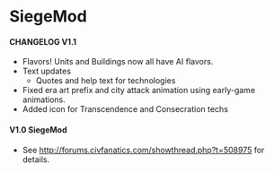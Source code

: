 SiegeMod
====

#### CHANGELOG V1.1

- Flavors! Units and Buildings now all have AI flavors.
- Text updates
    - Quotes and help text for technologies
- Fixed era art prefix and city attack animation using early-game animations.
- Added icon for Transcendence and Consecration techs

#### V1.0 SiegeMod
- See http://forums.civfanatics.com/showthread.php?t=508975 for details.
